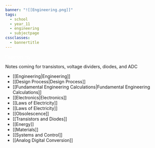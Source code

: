 ```yaml
---
banner: "![[Engineering.png]]"
tags:
  - school
  - year_11
  - engineering
  - subjectpage
cssclasses:
  - bannertitle
---
```

<div class="title" style="color:white">Engineering</div>

Notes coming for transistors, voltage dividers, diodes, and ADC

- [[Engineering|Engineering]]
- [[Design Process|Design Process]]
- [[Fundamental Engineering Calculations|Fundamental Engineering Calculations]]
- [[Electronics|Electronics]]
- [[Laws of Electricity]]
- [[Laws of Electricity]]
- [[Obsolescence]]
- [[Transistors and Diodes]]
- [[Energy]]
- [[Materials]]
- [[Systems and Control]]
- [[Analog Digital Conversion]]
